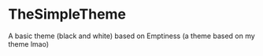 # TheSimpleTheme
A basic theme (black and white) based on Emptiness (a theme based on my theme lmao)

